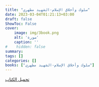 ```yaml
---
title: "سلوك وأخلاق الإسلام-الشهيد مطهري"
date: 2023-03-04T01:21:13+03:00
draft: false
ShowToc: False
cover:
    image: img/3book.png
    alt: 'صورة'
    caption: ''
#    hidden: false
summary: 
tags: []
categories: []
books: ["سلوك وأخلاق الإسلام-الشهيد مطهري"]
---
```

[تحميل الكتاب](./../../books/3.pdf)
